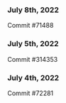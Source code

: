 ### July 8th, 2022

Commit #71488

### July 5th, 2022

Commit #314353


### July 4th, 2022

Commit #72281
